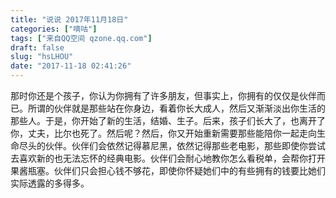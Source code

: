 ```yaml
---
title: "说说 2017年11月18日"
categories: ["嘀咕"]
tags: ["来自QQ空间 qzone.qq.com"]
draft: false
slug: "hsLHOU"
date: "2017-11-18 02:41:26"
---
```


那时你还是个孩子，你认为你拥有了许多朋友，但事实上，你拥有的仅仅是伙伴而已。所谓的伙伴就是那些站在你身边，看着你长大成人，然后又渐渐淡出你生活的那些人。于是，你开始了新的生活，结婚、生子。后来，孩子们长大了，也离开了你，丈夫，比尔也死了。然后呢？然后，你又开始重新需要那些能陪你一起走向生命尽头的伙伴。伙伴们会依然记得慕尼黑，依然记得那些老电影，那些即使你尝试去喜欢新的也无法忘怀的经典电影。伙伴们会耐心地教你怎么看税单，会帮你打开果酱瓶塞。伙伴们只会担心钱不够花，即使你怀疑她们中的有些拥有的钱要比她们实际透露的多得多。
